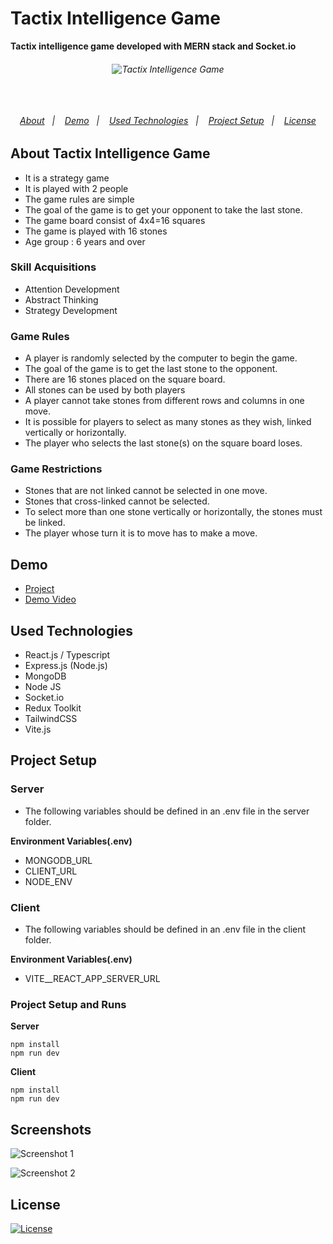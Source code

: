 # Tactix Intelligence Game

**Tactix intelligence game developed with MERN stack and Socket.io**

<h6 align="center">
  <img alt="Tactix Intelligence Game" src="https://user-images.githubusercontent.com/25087769/71783851-c2d21280-2ffd-11ea-9f3b-84b631b3ad01.png"/>
  <br>
  <br>
  <br>
  <br>

  <p align="center">
  <a href="#about">About</a>&nbsp;&nbsp;&nbsp;|&nbsp;&nbsp;&nbsp;
  <a href="#demo">Demo</a>&nbsp;&nbsp;&nbsp;|&nbsp;&nbsp;&nbsp;
  <a href="#used-technologies">Used Technologies</a>&nbsp;&nbsp;&nbsp;|&nbsp;&nbsp;&nbsp;
  <a href="#project-setup">Project Setup</a>&nbsp;&nbsp;&nbsp;|&nbsp;&nbsp;&nbsp;
  <a href="#license">License</a>
  </p>

</h6>

## About Tactix Intelligence Game

* It is a strategy game
* It is played with 2 people
* The game rules are simple
* The goal of the game is to get your opponent to take the last stone.
* The game board consist of 4x4=16 squares
* The game is played with 16 stones
* Age group : 6 years and over

### Skill Acquisitions
* Attention Development
* Abstract Thinking
* Strategy Development

### Game Rules
* A player is randomly selected by the computer to begin the game.
* The goal of the game is to get the last stone to the opponent.
* There are 16 stones placed on the square board.
* All stones can  be used by both players
* A player cannot take stones from different rows and columns in one move.
* It is possible for players to select as many stones as they wish, linked vertically or horizontally.
* The player who selects the last stone(s) on the square board loses.


### Game Restrictions
* Stones that are not linked cannot be selected in one move.
* Stones that cross-linked cannot be selected.
* To select more than one stone vertically or horizontally, the stones must be linked.
* The player whose turn it is to move has to make a move.


## Demo 
* [Project](https://tactixgame.herokuapp.com/)
* [Demo Video](https://youtu.be/CUJQp8WKpYY)

## Used Technologies
* React.js / Typescript
* Express.js (Node.js)
* MongoDB
* Node JS
* Socket.io
* Redux Toolkit
* TailwindCSS
* Vite.js

## Project Setup

### Server
* The following variables should be defined in an .env file in the server folder.

**Environment Variables(.env)**
* MONGODB_URL
* CLIENT_URL
* NODE_ENV


### Client
* The following variables should be defined in an .env file in the client folder.

**Environment Variables(.env)**
* VITE__REACT_APP_SERVER_URL

### Project Setup and Runs

**Server**

```
npm install 
npm run dev
```

**Client**

```
npm install 
npm run dev
```





## Screenshots

![Screenshot 1](https://user-images.githubusercontent.com/25087769/186766556-39f1e9cf-3557-4673-9c76-c2ae45a2126a.png)

![Screenshot 2](https://user-images.githubusercontent.com/25087769/186766734-f657aef2-e013-4120-a1c8-974fffdba874.png)


## License
[![License](https://img.shields.io/badge/LICENSE-GPL--3.0-orange)](https://github.com/mustafadalga/tactix/blob/main/LICENSE)

